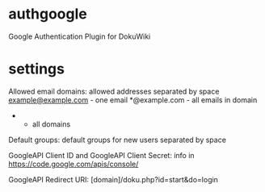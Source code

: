 authgoogle
==========

Google Authentication Plugin for DokuWiki

settings
========
Allowed email domains: allowed addresses separated by space
example@example.com - one email
*@example.com - all emails in domain
* - all domains

Default groups: default groups for new users separated by space

GoogleAPI Client ID and GoogleAPI Client Secret: info in https://code.google.com/apis/console/  

GoogleAPI Redirect URI: [domain]/doku.php?id=start&do=login
